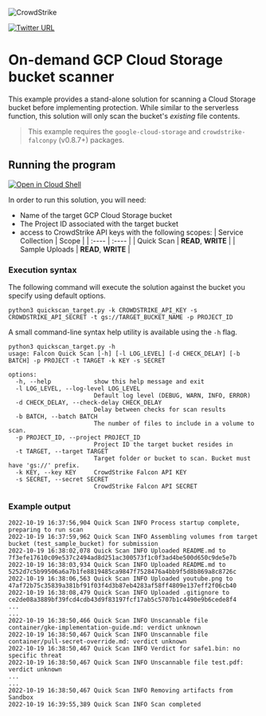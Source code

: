![CrowdStrike](https://raw.github.com/CrowdStrike/Cloud-AWS/main/docs/img/cs-logo.png)

[![Twitter URL](https://img.shields.io/twitter/url?label=Follow%20%40CrowdStrike&style=social&url=https%3A%2F%2Ftwitter.com%2FCrowdStrike)](https://twitter.com/CrowdStrike)

# On-demand GCP Cloud Storage bucket scanner
This example provides a stand-alone solution for scanning a Cloud Storage bucket before implementing protection.
While similar to the serverless function, this solution will only scan the bucket's _existing_ file contents.

> This example requires the `google-cloud-storage` and `crowdstrike-falconpy` (v0.8.7+) packages.

## Running the program
[![Open in Cloud Shell](https://gstatic.com/cloudssh/images/open-btn.svg)](https://shell.cloud.google.com/cloudshell/editor?cloudshell_git_repo=https%3A%2F%2Fgithub.com%2FCrowdStrike%2FCloud-GCP&cloudshell_workspace=cloud-storage-protection%2Fon-demand&cloudshell_tutorial=tutorial.md)

In order to run this solution, you will need:
+ Name of the target GCP Cloud Storage bucket
+ The Project ID associated with the target bucket
+ access to CrowdStrike API keys with the following scopes:
    | Service Collection | Scope |
    | :---- | :---- |
    | Quick Scan | __READ__, __WRITE__ |
    | Sample Uploads | __READ__, __WRITE__ |

### Execution syntax
The following command will execute the solution against the bucket you specify using default options.

```shell
python3 quickscan_target.py -k CROWDSTRIKE_API_KEY -s CROWDSTRIKE_API_SECRET -t gs://TARGET_BUCKET_NAME -p PROJECT_ID
```

A small command-line syntax help utility is available using the `-h` flag.

```shell
python3 quickscan_target.py -h
usage: Falcon Quick Scan [-h] [-l LOG_LEVEL] [-d CHECK_DELAY] [-b BATCH] -p PROJECT -t TARGET -k KEY -s SECRET

options:
  -h, --help            show this help message and exit
  -l LOG_LEVEL, --log-level LOG_LEVEL
                        Default log level (DEBUG, WARN, INFO, ERROR)
  -d CHECK_DELAY, --check-delay CHECK_DELAY
                        Delay between checks for scan results
  -b BATCH, --batch BATCH
                        The number of files to include in a volume to scan.
  -p PROJECT_ID, --project PROJECT_ID
                        Project ID the target bucket resides in
  -t TARGET, --target TARGET
                        Target folder or bucket to scan. Bucket must have 'gs://' prefix.
  -k KEY, --key KEY     CrowdStrike Falcon API KEY
  -s SECRET, --secret SECRET
                        CrowdStrike Falcon API SECRET
```

### Example output

```shell
2022-10-19 16:37:56,904 Quick Scan INFO Process startup complete, preparing to run scan
2022-10-19 16:37:59,962 Quick Scan INFO Assembling volumes from target bucket (test_sample_bucket) for submission
2022-10-19 16:38:02,078 Quick Scan INFO Uploaded README.md to 7f3efe17610c09e537c2494ad8d251ac300573f1c0f3ad4be500d650c9de5e7b
2022-10-19 16:38:03,934 Quick Scan INFO Uploaded README.md to 5252d7c5b99506a6a7b1fe8819485ca9847f7528476a4bb9f5d8b869a8c8726c
2022-10-19 16:38:06,563 Quick Scan INFO Uploaded youtube.png to 47af72b75c35839a381bf91f03f4d3b87eb4283af58ff4809e137eff2f06cb40
2022-10-19 16:38:08,479 Quick Scan INFO Uploaded .gitignore to ce2de08a3889bf39fcd4cdb43d9f83197fcf17ab5c5707b1c4490e9b6cede8f4
...
...
2022-10-19 16:38:50,466 Quick Scan INFO Unscannable file container/gke-implementation-guide.md: verdict unknown
2022-10-19 16:38:50,467 Quick Scan INFO Unscannable file container/pull-secret-override.md: verdict unknown
2022-10-19 16:38:50,467 Quick Scan INFO Verdict for safe1.bin: no specific threat
2022-10-19 16:38:50,467 Quick Scan INFO Unscannable file test.pdf: verdict unknown
...
...
2022-10-19 16:38:50,467 Quick Scan INFO Removing artifacts from Sandbox
2022-10-19 16:39:55,389 Quick Scan INFO Scan completed
```
